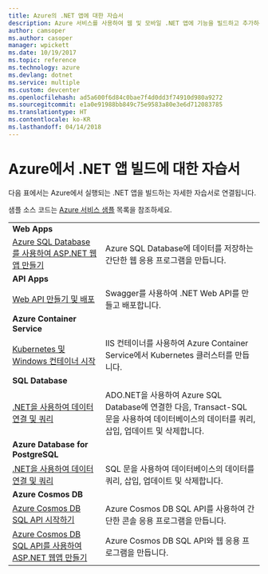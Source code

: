 ```yaml
---
title: Azure의 .NET 앱에 대한 자습서
description: Azure 서비스를 사용하여 웹 및 모바일 .NET 앱에 기능을 빌드하고 추가하는 자습서입니다.
author: camsoper
ms.author: casoper
manager: wpickett
ms.date: 10/19/2017
ms.topic: reference
ms.technology: azure
ms.devlang: dotnet
ms.service: multiple
ms.custom: devcenter
ms.openlocfilehash: ad5a600f6d84c0bae7f4d0dd3f74910d980a9272
ms.sourcegitcommit: e1a0e91988bb849c75e9583a80e3e6d712083785
ms.translationtype: HT
ms.contentlocale: ko-KR
ms.lasthandoff: 04/14/2018
---
```

# <a name="tutorials-for-building-net-apps-in-azure"></a>Azure에서 .NET 앱 빌드에 대한 자습서

다음 표에서는 Azure에서 실행되는 .NET 앱을 빌드하는 자세한 자습서로 연결됩니다.

샘플 소스 코드는 [Azure 서비스 샘플](https://azure.microsoft.com/resources/samples/?platform=dotnet) 목록을 참조하세요.

| | |
|---|---|
| **Web Apps**||
| [Azure SQL Database를 사용하여 ASP.NET 웹앱 만들기][1] | Azure SQL Database에 데이터를 저장하는 간단한 웹 응용 프로그램을 만듭니다. | 
| **API Apps**||
| [Web API 만들기 및 배포][3] | Swagger를 사용하여 .NET Web API를 만들고 배포합니다. | 
| **Azure Container Service** ||
| [Kubernetes 및 Windows 컨테이너 시작][4] | IIS 컨테이너를 사용하여 Azure Container Service에서 Kubernetes 클러스터를 만듭니다.
| **SQL Database** ||
| [.NET을 사용하여 데이터 연결 및 쿼리][5] | ADO.NET을 사용하여 Azure SQL Database에 연결한 다음, Transact-SQL 문을 사용하여 데이터베이스의 데이터를 쿼리, 삽입, 업데이트 및 삭제합니다. | 
| **Azure Database for PostgreSQL** ||
| [.NET을 사용하여 데이터 연결 및 쿼리][6] | SQL 문을 사용하여 데이터베이스의 데이터를 쿼리, 삽입, 업데이트 및 삭제합니다. | 
| **Azure Cosmos DB** ||
| [Azure Cosmos DB SQL API 시작하기][7] | Azure Cosmos DB SQL API를 사용하여 간단한 콘솔 응용 프로그램을 만듭니다. | 
| [Azure Cosmos DB SQL API를 사용하여 ASP.NET 웹앱 만들기][8] | Azure Cosmos DB SQL API와 웹 응용 프로그램을 만듭니다. | 

[1]: /azure/app-service-web/app-service-web-tutorial-dotnet-sqldatabase
[2]: /azure/cosmos-db/sql-api-dotnet-application
[3]: /azure/app-service-api/app-service-api-dotnet-get-started
[4]: /azure/container-service/container-service-kubernetes-windows-walkthrough
[5]: /azure/sql-database/sql-database-connect-query-dotnet
[6]: /azure/postgresql/connect-csharp
[7]: /azure/cosmos-db/sql-api-get-started
[8]: /azure/cosmos-db/sql-api-dotnet-application
